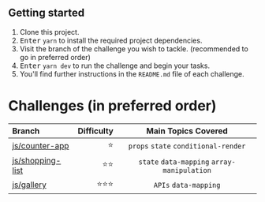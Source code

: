 ## Getting started

1. Clone this project.
2. <kbd>Enter</kbd> `yarn` to install the required project dependencies.
3. Visit the branch of the challenge you wish to tackle. (recommended to go in preferred order)
4. <kbd>Enter</kbd> `yarn dev` to run the challenge and begin your tasks.
5. You'll find further instructions in the `README.md` file of each challenge.

# Challenges (in preferred order)

| Branch               |                  Difficulty |                      Main Topics Covered                      |
| :------------------- | --------------------------: | :-----------------------------------------------------------: |
| [js/counter-app](https://github.com/OttrTechnology/react-assessment/tree/js/counter-app)       |                      :star: |             `props` `state` `conditional-render`              |
| [js/shopping-list](https://github.com/OttrTechnology/react-assessment/tree/js/shopping-list)       |                      :star::star: |             `state` `data-mapping` `array-manipulation`              |
| [js/gallery](https://github.com/OttrTechnology/react-assessment/tree/js/gallery)       |                      :star::star::star: |             `APIs` `data-mapping`              |
